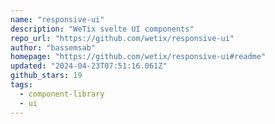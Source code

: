 ```yaml
---
name: "responsive-ui"
description: "WeTix svelte UI components"
repo_url: "https://github.com/wetix/responsive-ui"
author: "bassemsab"
homepage: "https://github.com/wetix/responsive-ui#readme"
updated: "2024-04-23T07:51:16.061Z"
github_stars: 19
tags: 
  - component-library
  - ui
---
```

